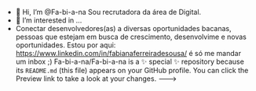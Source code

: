 - 👋 Hi, I’m @Fa-bi-a-na Sou recrutadora da área de Digital.
- 👀 I’m interested in ...
- Conectar desenvolvedores(as) a diversas oportunidades bacanas, pessoas que estejam em busca de crescimento, desenvolvime e novas oportunidades.
Estou por aqui: https://www.linkedin.com/in/fabianaferreiradesousa/ é só me mandar um inbox ;)
Fa-bi-a-na/Fa-bi-a-na is a ✨ special ✨ repository because its `README.md` (this file) appears on your GitHub profile.
You can click the Preview link to take a look at your changes.
--->
